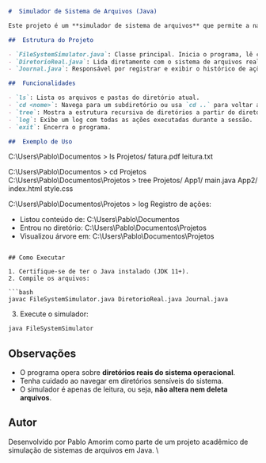 
```markdown
#  Simulador de Sistema de Arquivos (Java)

Este projeto é um **simulador de sistema de arquivos** que permite a navegação por diretórios reais do sistema operacional utilizando comandos semelhantes aos de um terminal Unix, como `ls`, `cd`, `tree` e `log`.

##  Estrutura do Projeto

- `FileSystemSimulator.java`: Classe principal. Inicia o programa, lê comandos do usuário e executa ações.
- `DiretorioReal.java`: Lida diretamente com o sistema de arquivos real usando a API `java.io.File`.
- `Journal.java`: Responsável por registrar e exibir o histórico de ações realizadas pelo usuário.

##  Funcionalidades

- `ls`: Lista os arquivos e pastas do diretório atual.
- `cd <nome>`: Navega para um subdiretório ou usa `cd ..` para voltar ao diretório pai.
- `tree`: Mostra a estrutura recursiva de diretórios a partir do diretório atual.
- `log`: Exibe um log com todas as ações executadas durante a sessão.
- `exit`: Encerra o programa.

##  Exemplo de Uso

```

C:\Users\Pablo\Documentos > ls
Projetos/
fatura.pdf
leitura.txt

C:\Users\Pablo\Documentos > cd Projetos
C:\Users\Pablo\Documentos\Projetos > tree
Projetos/
App1/
main.java
App2/
index.html
style.css

C:\Users\Pablo\Documentos\Projetos > log
Registro de ações:

* Listou conteúdo de: C:\Users\Pablo\Documentos
* Entrou no diretório: C:\Users\Pablo\Documentos\Projetos
* Visualizou árvore em: C:\Users\Pablo\Documentos\Projetos

````

## Como Executar

1. Certifique-se de ter o Java instalado (JDK 11+).
2. Compile os arquivos:

```bash
javac FileSystemSimulator.java DiretorioReal.java Journal.java
````

3. Execute o simulador:

```bash
java FileSystemSimulator
```

## Observações

* O programa opera sobre **diretórios reais do sistema operacional**.
* Tenha cuidado ao navegar em diretórios sensíveis do sistema.
* O simulador é apenas de leitura, ou seja, **não altera nem deleta arquivos**.

##  Autor

Desenvolvido por Pablo Amorim como parte de um projeto acadêmico de simulação de sistemas de arquivos em Java.
\
